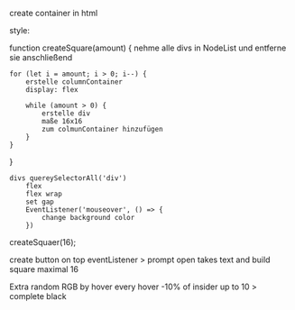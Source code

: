 create container in html

style:

function createSquare(amount) {
    nehme alle divs in NodeList und entferne sie anschließend
    
    for (let i = amount; i > 0; i--) {
        erstelle columnContainer
        display: flex
        
        while (amount > 0) {
            erstelle div
            maße 16x16
            zum colmunContainer hinzufügen
        }    
    }    
}

    divs quereySelectorAll('div')
        flex 
        flex wrap
        set gap
        EventListener('mouseover', () => {
            change background color
        })

 
        

createSquaer(16);

create button on top
eventListener > prompt open 
takes text and build square
maximal 16


Extra 
random RGB by hover
every hover -10% of insider up to 10 > complete black 